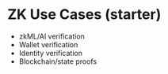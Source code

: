 # ZK Use Cases (starter)
- zkML/AI verification
- Wallet verification
- Identity verification
- Blockchain/state proofs
